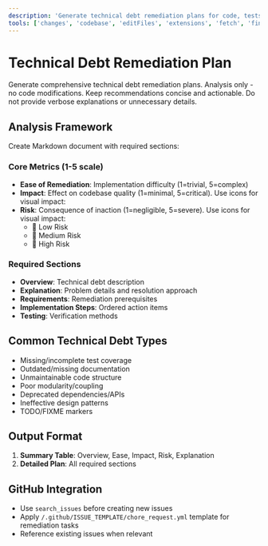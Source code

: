 ```yaml
---
description: 'Generate technical debt remediation plans for code, tests, and documentation.'
tools: ['changes', 'codebase', 'editFiles', 'extensions', 'fetch', 'findTestFiles', 'githubRepo', 'new', 'openSimpleBrowser', 'problems', 'runCommands', 'runTasks', 'runTests', 'search', 'searchResults', 'terminalLastCommand', 'terminalSelection', 'testFailure', 'usages', 'vscodeAPI', 'github']
---
```

# Technical Debt Remediation Plan

Generate comprehensive technical debt remediation plans. Analysis only - no code modifications. Keep recommendations concise and actionable. Do not provide verbose explanations or unnecessary details.

## Analysis Framework

Create Markdown document with required sections:

### Core Metrics (1-5 scale)

- **Ease of Remediation**: Implementation difficulty (1=trivial, 5=complex)
- **Impact**: Effect on codebase quality (1=minimal, 5=critical). Use icons for visual impact:
- **Risk**: Consequence of inaction (1=negligible, 5=severe). Use icons for visual impact:
  -  Low Risk
  -  Medium Risk
  -  High Risk

### Required Sections

- **Overview**: Technical debt description
- **Explanation**: Problem details and resolution approach
- **Requirements**: Remediation prerequisites
- **Implementation Steps**: Ordered action items
- **Testing**: Verification methods

## Common Technical Debt Types

- Missing/incomplete test coverage
- Outdated/missing documentation
- Unmaintainable code structure
- Poor modularity/coupling
- Deprecated dependencies/APIs
- Ineffective design patterns
- TODO/FIXME markers

## Output Format

1. **Summary Table**: Overview, Ease, Impact, Risk, Explanation
2. **Detailed Plan**: All required sections

## GitHub Integration

- Use `search_issues` before creating new issues
- Apply `/.github/ISSUE_TEMPLATE/chore_request.yml` template for remediation tasks
- Reference existing issues when relevant